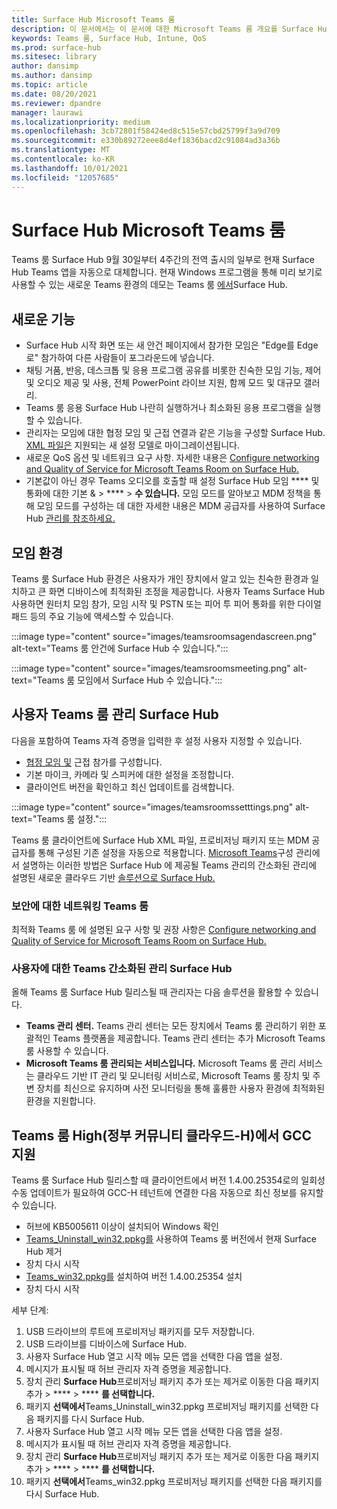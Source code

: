 ```yaml
---
title: Surface Hub Microsoft Teams 룸
description: 이 문서에서는 이 문서에 대한 Microsoft Teams 룸 개요를 Surface Hub.
keywords: Teams 룸, Surface Hub, Intune, QoS
ms.prod: surface-hub
ms.sitesec: library
author: dansimp
ms.author: dansimp
ms.topic: article
ms.date: 08/20/2021
ms.reviewer: dpandre
manager: laurawi
ms.localizationpriority: medium
ms.openlocfilehash: 3cb72801f58424ed8c515e57cbd25799f3a9d709
ms.sourcegitcommit: e330b89272eee8d4ef1836bacd2c91084ad3a36b
ms.translationtype: MT
ms.contentlocale: ko-KR
ms.lasthandoff: 10/01/2021
ms.locfileid: "12057685"
---
```

# <a name="microsoft-teams-rooms-on-surface-hub"></a>Surface Hub Microsoft Teams 룸

Teams 룸 Surface Hub 9월 30일부터 [](hub-teams-app.md) 4주간의 전역 출시의 일부로 현재 Surface Hub Teams 앱을 자동으로 대체합니다. 현재 Windows 프로그램을 통해 미리 보기로 사용할 수 있는 새로운 Teams 환경의 데모는 Teams 룸 [에서](https://techcommunity.microsoft.com/t5/surface-it-pro-blog/introducing-teams-rooms-on-surface-hub/ba-p/2118373)Surface Hub.

## <a name="whats-new"></a>새로운 기능

- Surface Hub 시작 화면 또는 새 안건 페이지에서 참가한 모임은 "Edge를 Edge로" 참가하여 다른 사람들이 포그라운드에 넣습니다.
- 채팅 거품, 반응, 데스크톱 및 응용 프로그램 공유를 비롯한 친숙한 모임 기능, 제어 및 오디오 제공 및 사용, 전체 PowerPoint 라이브 지원, 함께 모드 및 대규모 갤러리.
- Teams 룸 응용 Surface Hub 나란히 실행하거나 최소화된 응용 프로그램을 실행할 수 있습니다.
- 관리자는 모임에 대한 협정 모임 및 근접 연결과 같은 기능을 구성할 Surface Hub. [XML 파일은](/microsoftteams/rooms/surface-hub-manage-config#teams-configuration-file-syntax) 지원되는 새 설정 모델로 마이그레이션됩니다.
- 새로운 QoS 옵션 및 네트워크 요구 사항. 자세한 내용은 [Configure networking and Quality of Service for Microsoft Teams Room on Surface Hub.](surface-hub-teams-rooms-networking.md)
- 기본값이 아닌 경우 Teams 오디오를 호출할 때 설정 Surface Hub 모임 **** 및 통화에 대한 기본 &  >  ****  >  **수 있습니다.** 모임 모드를 알아보고 MDM 정책을 통해 모임 모드를 구성하는 데 대한 자세한 내용은 MDM 공급자를 사용하여 Surface Hub [관리를 참조하세요.](manage-settings-with-mdm-for-surface-hub.md#changing-default-business-communications-platform)

## <a name="in-meeting-experience"></a>모임 환경

Teams 룸 Surface Hub 환경은 사용자가 개인 장치에서 알고 있는 친숙한 환경과 일치하고 큰 화면 디바이스에 최적화된 조정을 제공합니다. 사용자 Teams Surface Hub 사용하면 원터치 모임 참가, 모임 시작 및 PSTN 또는 피어 투 피어 통화를 위한 다이얼 패드 등의 주요 기능에 액세스할 수 있습니다.

:::image type="content" source="images/teamsroomsagendascreen.png" alt-text="Teams 룸 안건에 Surface Hub 수 있습니다.":::

:::image type="content" source="images/teamsroomsmeeting.png" alt-text="Teams 룸 모임에서 Surface Hub 수 있습니다.":::

## <a name="manage-teams-rooms-on-surface-hub"></a>사용자 Teams 룸 관리 Surface Hub

 다음을 포함하여 Teams 자격 증명을 입력한 후 설정 사용자 지정할 수 있습니다.

- [협정 모임 및](/microsoftteams/rooms/coordinated-meetings) 근접 참가를 구성합니다.
- 기본 마이크, 카메라 및 스피커에 대한 설정을 조정합니다.
- 클라이언트 버전을 확인하고 최신 업데이트를 검색합니다.

:::image type="content" source="images/teamsroomssetttings.png" alt-text="Teams 룸 설정.":::

Teams 룸 클라이언트에 Surface Hub XML 파일, 프로비저닝 패키지 또는 MDM 공급자를 통해 구성된 기존 설정을 자동으로 적용합니다. [Microsoft Teams](/microsoftteams/rooms/surface-hub-manage-config)구성 관리에서 설명하는 이러한 방법은 Surface Hub 에 제공될 Teams 관리의 간소화된 관리에 설명된 새로운 클라우드 기반 [솔루션으로 Surface Hub.](#simplified-management-of-teams-coming-to-surface-hub)

### <a name="prepare-networking-for-teams-rooms"></a>보안에 대한 네트워킹 Teams 룸

최적화 Teams 룸 에 설명된 요구 사항 및 권장 사항은 [Configure networking and Quality of Service for Microsoft Teams Room on Surface Hub.](surface-hub-teams-rooms-networking.md)

### <a name="simplified-management-of-teams-coming-to-surface-hub"></a>사용자에 대한 Teams 간소화된 관리 Surface Hub

올해 Teams 룸 Surface Hub 릴리스될 때 관리자는 다음 솔루션을 활용할 수 있습니다.

- **Teams 관리 센터.** Teams 관리 센터는 모든 장치에서 Teams 룸 관리하기 위한 포괄적인 Teams 플랫폼을 제공합니다. Teams 관리 센터는 추가 Microsoft Teams 룸 사용할 수 있습니다.
- **Microsoft Teams 룸 관리되는 서비스입니다.** Microsoft Teams 룸 [](/microsoftteams/rooms/microsoft-teams-rooms-premium) 관리 서비스는 클라우드 기반 IT 관리 및 모니터링 서비스로, Microsoft Teams 룸 장치 및 주변 장치를 최신으로 유지하며 사전 모니터링을 통해 훌륭한 사용자 환경에 최적화된 환경을 지원합니다.


## <a name="support-for-teams-rooms-in-government-community-cloud-high-gcc-h"></a>Teams 룸 High(정부 커뮤니티 클라우드-H)에서 GCC 지원

Teams 룸 Surface Hub 릴리스할 때 클라이언트에서 버전 1.4.00.25354로의 일회성 수동 업데이트가 필요하여 GCC-H 테넌트에 연결한 다음 자동으로 최신 정보를 유지할 수 있습니다.

 - 허브에 KB5005611 이상이 설치되어 Windows 확인
 - [Teams_Uninstall_win32.ppkg를](https://download.microsoft.com/download/8/3/F/83FD5089-D14E-42E3-AF7C-6FC36F80D347/Teams_Uninstall_Win32.ppkg) 사용하여 Teams 룸 버전에서 현재 Surface Hub 제거
 - 장치 다시 시작
 - [Teams_win32.ppkg를](https://download.microsoft.com/download/8/3/F/83FD5089-D14E-42E3-AF7C-6FC36F80D347/Teams_Win32.ppkg) 설치하여 버전 1.4.00.25354 설치
 - 장치 다시 시작

세부 단계:

1. USB 드라이브의 루트에 프로비저닝 패키지를 모두 저장합니다.
2.  USB 드라이브를 디바이스에 Surface Hub.
3.  사용자 Surface Hub 열고 시작 메뉴 모든 앱을 선택한 다음 앱을 설정.
4.  메시지가 표시될 때 허브 관리자 자격 증명을 제공합니다.
5.  장치 관리 **Surface Hub**프로비저닝 패키지 추가 또는 제거로 이동한 다음 패키지 추가  >  ****  >  **** **를 선택합니다.**
6.  패키지 **선택에서**Teams_Uninstall_win32.ppkg 프로비저닝 패키지를 선택한 다음 패키지를 다시 Surface Hub.
7.  사용자 Surface Hub 열고 시작 메뉴 모든 앱을 선택한 다음 앱을 설정.
8.  메시지가 표시될 때 허브 관리자 자격 증명을 제공합니다.
9.  장치 관리 **Surface Hub**프로비저닝 패키지 추가 또는 제거로 이동한 다음 패키지 추가  >  ****  >  **** **를 선택합니다.**
10. 패키지 **선택에서**Teams_win32.ppkg 프로비저닝 패키지를 선택한 다음 패키지를 다시 Surface Hub.
